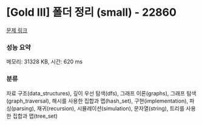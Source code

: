 # [Gold III] 폴더 정리 (small) - 22860 

[문제 링크](https://www.acmicpc.net/problem/22860) 

### 성능 요약

메모리: 31328 KB, 시간: 620 ms

### 분류

자료 구조(data_structures), 깊이 우선 탐색(dfs), 그래프 이론(graphs), 그래프 탐색(graph_traversal), 해시를 사용한 집합과 맵(hash_set), 구현(implementation), 파싱(parsing), 재귀(recursion), 시뮬레이션(simulation), 문자열(string), 트리를 사용한 집합과 맵(tree_set)

